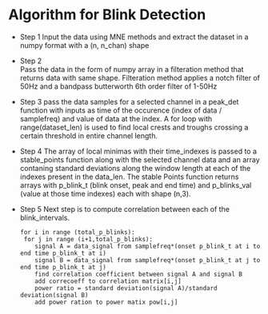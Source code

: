 # Algorithm for Blink Detection

* Step 1 
  Input the data using MNE methods and extract the dataset in a numpy format with a (n, n_chan) shape

* Step 2  
   Pass the data in the form of numpy array in a filteration method that returns data with same shape.
   Filteration method applies a notch filter of 50Hz and a bandpass butterworth 6th order filter of 1-50Hz

* Step 3 
    pass the data samples for a selected channel in a peak_det function with inputs as time  of the occurence (index of data / samplefreq) and value of data at the index.
    A for loop with range(dataset_len) is used to find local crests and troughs crossing a certain threshold in entire channel length.

* Step 4 
     The array of local minimas with their time_indexes is passed to a stable_points function along with the selected channel data and an array contaning standard deviations along the
     window length at each of the indexes present in the data_len.
     The stable Points function returns arrays with p_blink_t (blink onset, peak and end time) and p_blinks_val (value at those time indexes)  each with shape (n,3).

* Step 5
    Next step is to compute correlation between each of the blink_intervals.
    ~~~
    for i in range (total_p_blinks):
     for j in range (i+1,total_p_blinks):
        signal A = data_signal from samplefreq*(onset p_blink_t at i to end time p_blink_t at i)
        signal B = data_signal from samplefreq*(onset p_blink_t at j to end time p_blink_t at j)
        find correlation coefficient between signal A and signal B
        add correcoeff to correlation matrix[i,j]
        power ratio = standard deviation(signal A)/standard deviation(signal B)
        add power ration to power matix pow[i,j]
    ~~~ 
     
